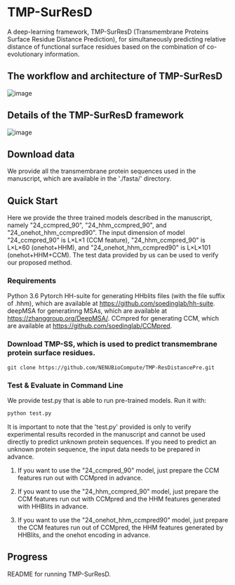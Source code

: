 # TMP-SurResD
A deep-learning framework, TMP-SurResD (Transmembrane Proteins Surface Residue Distance Prediction), for simultaneously predicting relative distance of functional surface residues based on the combination of co-evolutionary information.

## The workflow and architecture of TMP-SurResD
![image](https://user-images.githubusercontent.com/52032167/193661439-5bb9cf68-bf08-4041-9fa6-5f5a1330722b.png)

## Details of the TMP-SurResD framework
![image](https://user-images.githubusercontent.com/52032167/193661583-79c9fefc-9775-4157-88ce-598ae5654acd.png)

## Download data
We provide all the transmembrane protein sequences used in the manuscript, which are available in the './fasta/' directory.

## Quick Start
Here we provide the three trained models described in the manuscript, namely "24_ccmpred_90", "24_hhm_ccmpred_90", and "24_onehot_hhm_ccmpred90". The input dimension of model "24_ccmpred_90" is L×L×1 (CCM feature), "24_hhm_ccmpred_90" is L×L×60 (onehot+HHM), and "24_onehot_hhm_ccmpred90" is L×L×101 (onehot+HHM+CCM). The test data provided by us can be used to verify our proposed method.

### Requirements
Python 3.6
Pytorch
HH-suite for generating HHblits files (with the file suffix of .hhm), which are available at https://github.com/soedinglab/hh-suite.
deepMSA for generatinng MSAs, which are available at https://zhanggroup.org/DeepMSA/.
CCmpred for generating CCM, which are available at https://github.com/soedinglab/CCMpred.

### Download TMP-SS, which is used to predict transmembrane protein surface residues.
```
git clone https://github.com/NENUBioCompute/TMP-ResDistancePre.git
```

### Test & Evaluate in Command Line
We provide test.py that is able to run pre-trained models. Run it with:

```python
python test.py 
```

It is important to note that the 'test.py' provided is only to verify experimental results recorded in the manuscript and cannot be used directly to predict unknown protein sequences. If you need to predict an unknown protein sequence, the input data needs to be prepared in advance.

1. If you want to use the "24_ccmpred_90" model, just prepare the CCM features run out with CCMpred in advance. 

2. If you want to use the "24_hhm_ccmpred_90" model, just prepare the CCM features run out with CCMpred and the HHM features generated with HHBlits in advance.

3. If you want to use the "24_onehot_hhm_ccmpred90" model, just prepare the CCM features run out of CCMpred, the HHM features generated by HHBlits, and the onehot encoding in advance.


## Progress
README for running TMP-SurResD.
